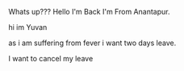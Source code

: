 Whats up??? Hello I'm Back I'm From Anantapur.

hi im Yuvan

as i am suffering from fever i want two days leave.

I want to cancel my leave





